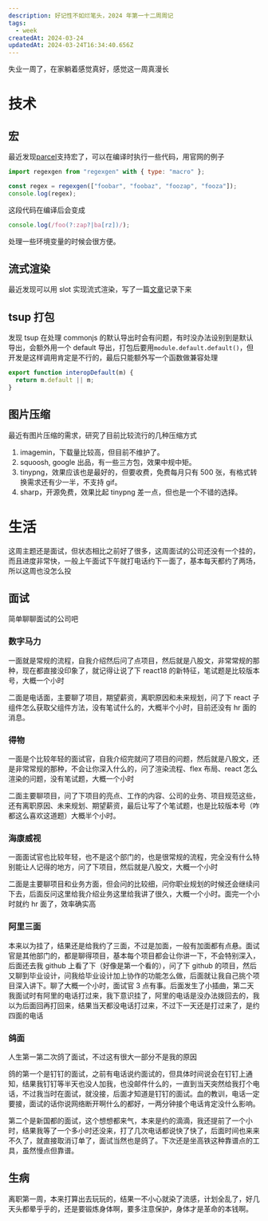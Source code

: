 ```yaml
---
description: 好记性不如烂笔头，2024 年第一十二周周记
tags:
  - week
createdAt: 2024-03-24
updatedAt: 2024-03-24T16:34:40.656Z
---
```


失业一周了，在家躺着感觉真好，感觉这一周真漫长

# 技术

## 宏

最近发现[parcel](https://parceljs.org/features/macros/)支持宏了，可以在编译时执行一些代码，用官网的例子

```javascript
import regexgen from "regexgen" with { type: "macro" };

const regex = regexgen(["foobar", "foobaz", "foozap", "fooza"]);
console.log(regex);
```

这段代码在编译后会变成

```javascript
console.log(/foo(?:zap?|ba[rz])/);
```

处理一些环境变量的时候会很方便。

## 流式渲染

最近发现可以用 slot 实现流式渲染，写了一篇[文章](../html/流式渲染.md)记录下来

## tsup 打包

发现 tsup 在处理 commonjs 的默认导出时会有问题，有时没办法设别到是默认导出，会额外用一个 default 导出，打包后要用`module.default.default()`，但开发是这样调用肯定是不行的，最后只能额外写一个函数做兼容处理

```javascript
export function interopDefault(m) {
  return m.default || m;
}
```

## 图片压缩

最近有图片压缩的需求，研究了目前比较流行的几种压缩方式

1. imagemin，下载量比较高，但目前不维护了。
2. squoosh, google 出品，有一些三方包，效果中规中矩。
3. tinypng，效果应该也是最好的，但要收费，免费每月只有 500 张，有格式转换需求还有少一半，不支持 gif。
4. sharp，开源免费，效果比起 tinypng 差一点，但也是一个不错的选择。

# 生活

这周主题还是面试，但状态相比之前好了很多，这周面试的公司还没有一个挂的，而且进度非常快，一般上午面试下午就打电话约下一面了，基本每天都约了两场，所以这周也没怎么投

## 面试

简单聊聊面试的公司吧

### 数字马力

一面就是常规的流程，自我介绍然后问了点项目，然后就是八股文，非常常规的那种，现在都直接没印象了，就记得让说了下 react18 的新特征，笔试题是比较版本号，大概一个小时

二面是电话面，主要聊了项目，期望薪资，离职原因和未来规划，问了下 react 子组件怎么获取父组件方法，没有笔试什么的，大概半个小时，目前还没有 hr 面的消息。

### 得物

一面是个比较年轻的面试官，自我介绍完就问了项目的问题，然后就是八股文，还是非常常规的那种，不会让你深入什么的，问了渲染流程、flex 布局、react 怎么渲染的问题，没有笔试题，大概一个小时

二面主要聊项目，问了下项目的亮点、工作的内容、公司的业务、项目规范这些，还有离职原因、未来规划、期望薪资，最后让写了个笔试题，也是比较版本号（咋都这么喜欢这道题）大概半个小时。

### 海康威视

一面面试官也比较年轻，也不是这个部门的，也是很常规的流程，完全没有什么特别能让人记得的地方，问了下项目，然后就是八股文，大概一个小时

二面是主要聊项目和业务方面，但会问的比较细，问你职业规划的时候还会继续问下去，后面反问这里给我介绍业务这里给我讲了很久，大概一个小时。面完一个小时就约 hr 面了，效率确实高

### 阿里三面

本来以为挂了，结果还是给我约了三面，不过是加面，一般有加面都有点悬。面试官是其他部门的，都是聊得项目，基本每个项目都会让你讲一下，不会特别深入，后面还去我 github 上看了下（好像是第一个看的），问了下 github 的项目，然后又聊到毕业设计，问我给毕业设计加上协作的功能怎么做，后面就让我自己挑个项目深入讲下。聊了大概一个小时，面试官 3 点有事。后面发生了小插曲，第二天我面试时有阿里的电话打过来，我下意识挂了，阿里的电话是没办法拨回去的，我以为后面回再打回来，结果当天都没电话打过来，不过下一天还是打过来了，是约四面的电话

### 鸽面

人生第一第二次鸽了面试，不过这有很大一部分不是我的原因

鸽的第一个是钉钉的面试，之前有电话说约面试的，但具体时间说会在钉钉上通知，结果我钉钉等半天也没人加我，也没邮件什么的，一直到当天突然给我打个电话，不过我当时在面试，就没接，后面才知道是钉钉的面试。血的教训，电话一定要接，面试的话你说网络断开啊什么的都好，一两分钟接个电话肯定没什么影响。

第二个是新国都的面试，这个想想都来气，本来是约的滴滴，我还提前了一个小时，结果我等了一个多小时还没来，打了几次电话都说快了快了，后面时间也来来不久了，就直接取消订单了，面试当然也是鸽了。下次还是坐高铁这种靠谱点的工具，虽然慢点但靠谱。

## 生病

离职第一周，本来打算出去玩玩的，结果一不小心就染了流感，计划全乱了，好几天头都晕乎乎的，还是要锻炼身体啊，要多注意保护，身体才是革命的本钱啊。
